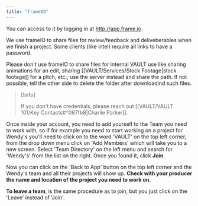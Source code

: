 ```yaml
---
title: "frameIO"
---
```

You can access to it by logging in at http://app.frame.io.

We use frameIO to share files for review/feedback and deliveberables when we finish a project. Some clients (like intel) require all links to have a password. 

Please don't use frameIO to share files for internal VAULT use like sharing animations for an edit, sharing [[VAULT/Services/Stock Footage|stock footage]] for a pitch, etc.; use the server instead and share the path. If not possible, tell the other side to delete the folder after downloadind such files.


> [!info]
> 
> If you don't have credentials, please reach out [[VAULT/VAULT 101/Key Contacts#^087fb8|Charlie Parker]].

Once inside your account, you need to add yourself to the Team you need to work with, so if for example you need to start working on a project for Wendy's you'll need to click on to the word 'VAULT' on the top left corner, from the drop down menu click on 'Add Members' which will take you to a new screen. Select 'Team Directory' on the left menu and search for 'Wendy's' from the list on the right. Once you found it, click **Join**. 

Now you can click on the 'Back to App' button on the top left corner and the Wendy's team and all their projects will show up. **Check with your producer the name and location of the project you need to work on.**

**To leave a team**, is the same procedure as to join, but you just click on the 'Leave' instead of 'Join'.
